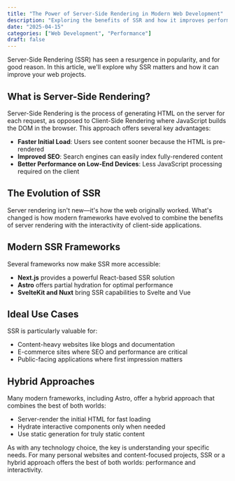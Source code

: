 ```yaml
---
title: "The Power of Server-Side Rendering in Modern Web Development"
description: "Exploring the benefits of SSR and how it improves performance and SEO for personal websites."
date: "2025-04-15"
categories: ["Web Development", "Performance"]
draft: false
---
```


Server-Side Rendering (SSR) has seen a resurgence in popularity, and for good reason. In this article, we'll explore why SSR matters and how it can improve your web projects.

## What is Server-Side Rendering?

Server-Side Rendering is the process of generating HTML on the server for each request, as opposed to Client-Side Rendering where JavaScript builds the DOM in the browser. This approach offers several key advantages:

- **Faster Initial Load**: Users see content sooner because the HTML is pre-rendered
- **Improved SEO**: Search engines can easily index fully-rendered content
- **Better Performance on Low-End Devices**: Less JavaScript processing required on the client

## The Evolution of SSR

Server rendering isn't new—it's how the web originally worked. What's changed is how modern frameworks have evolved to combine the benefits of server rendering with the interactivity of client-side applications.

## Modern SSR Frameworks

Several frameworks now make SSR more accessible:

- **Next.js** provides a powerful React-based SSR solution
- **Astro** offers partial hydration for optimal performance
- **SvelteKit and Nuxt** bring SSR capabilities to Svelte and Vue

## Ideal Use Cases

SSR is particularly valuable for:

- Content-heavy websites like blogs and documentation
- E-commerce sites where SEO and performance are critical
- Public-facing applications where first impression matters

## Hybrid Approaches

Many modern frameworks, including Astro, offer a hybrid approach that combines the best of both worlds:

- Server-render the initial HTML for fast loading
- Hydrate interactive components only when needed
- Use static generation for truly static content

As with any technology choice, the key is understanding your specific needs. For many personal websites and content-focused projects, SSR or a hybrid approach offers the best of both worlds: performance and interactivity.
